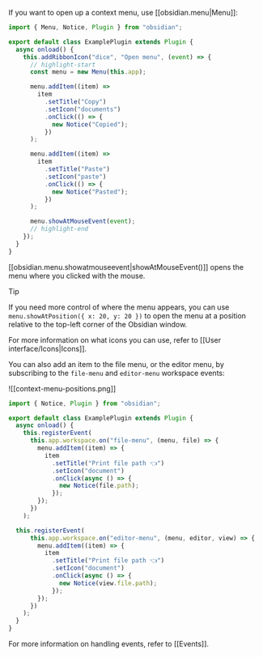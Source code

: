 If you want to open up a context menu, use [[obsidian.menu|Menu]]:

```ts
import { Menu, Notice, Plugin } from "obsidian";

export default class ExamplePlugin extends Plugin {
  async onload() {
    this.addRibbonIcon("dice", "Open menu", (event) => {
      // highlight-start
      const menu = new Menu(this.app);

      menu.addItem((item) =>
        item
          .setTitle("Copy")
          .setIcon("documents")
          .onClick(() => {
            new Notice("Copied");
          })
      );

      menu.addItem((item) =>
        item
          .setTitle("Paste")
          .setIcon("paste")
          .onClick(() => {
            new Notice("Pasted");
          })
      );

      menu.showAtMouseEvent(event);
      // highlight-end
    });
  }
}
```

[[obsidian.menu.showatmouseevent|showAtMouseEvent()]] opens the menu where you clicked with the mouse.

> [!tip]
> If you need more control of where the menu appears, you can use `menu.showAtPosition({ x: 20, y: 20 })` to open the menu at a position relative to the top-left corner of the Obsidian window.

For more information on what icons you can use, refer to [[User interface/Icons|Icons]].

You can also add an item to the file menu, or the editor menu, by subscribing to the `file-menu` and `editor-menu` workspace events:

![[context-menu-positions.png]]

```ts
import { Notice, Plugin } from "obsidian";

export default class ExamplePlugin extends Plugin {
  async onload() {
    this.registerEvent(
      this.app.workspace.on("file-menu", (menu, file) => {
        menu.addItem((item) => {
          item
            .setTitle("Print file path 👈")
            .setIcon("document")
            .onClick(async () => {
              new Notice(file.path);
            });
        });
      })
    );

  this.registerEvent(
      this.app.workspace.on("editor-menu", (menu, editor, view) => {
        menu.addItem((item) => {
          item
            .setTitle("Print file path 👈")
            .setIcon("document")
            .onClick(async () => {
              new Notice(view.file.path);
            });
        });
      })
    );
  }
}
```

For more information on handling events, refer to [[Events]].
